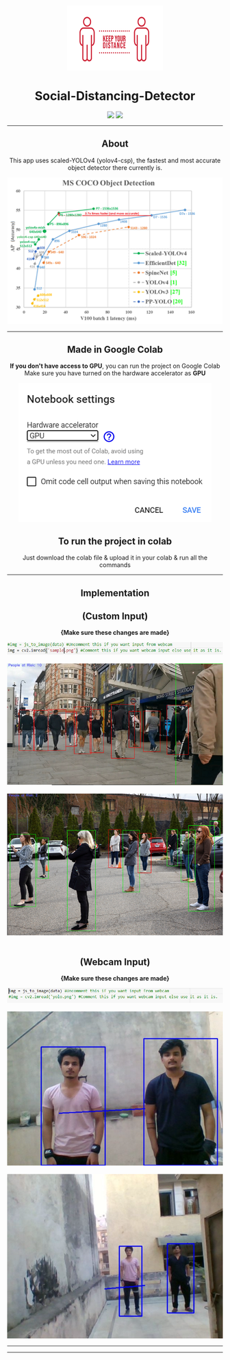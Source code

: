 <div align="center">
  <img src = "https://github.com/kshitijraghav/Social-Distancing-Detector/blob/main/Theme/physical-distancing.png">
  <h1>Social-Distancing-Detector</h1>
  <img src ="https://aleen42.github.io/badges/src/visual_studio_code.svg">
  <img src ="https://aleen42.github.io/badges/src/github.svg">
</div>
<div align="center">
<hr/>
<h2>About</h2>
<p>
This app uses scaled-YOLOv4 (yolov4-csp), the fastest and most accurate object detector there currently is.
  </p>
  <img src = "https://github.com/kshitijraghav/Social-Distancing-Detector/blob/main/Theme/Coco-Dataset-image.PNG">
  <hr/>
  <h2> Made in Google Colab </h2>
  <p>
    <b>If you don't have access to GPU</b>, you can run the project on Google Colab <br>
    Make sure you have turned on the hardware accelerator as <b>GPU</b>
  </p>
  <img src = "https://github.com/kshitijraghav/Social-Distancing-Detector/blob/main/Theme/GPU.PNG">
  </hr>
  <h2>To run the project in colab</h2>
  <p>
  Just download the colab file & upload it in your colab & run all the commands
  </p>
  <hr/>
  <h2>Implementation</h2>
  <h2>(Custom Input)</h2>
  <p><b>{Make sure these changes are made}</b></p>
  <img src = "https://github.com/kshitijraghav/Social-Distancing-Detector/blob/main/Theme/Custom.PNG">
  <br>
  <br>
  <img src = "https://github.com/kshitijraghav/Social-Distancing-Detector/blob/main/Theme/Test_yolo.PNG">
  <br><br>
  <img src = "https://github.com/kshitijraghav/Social-Distancing-Detector/blob/main/Theme/Covid_Test.PNG">
  <br><br>
  <h2>(Webcam Input)</h2>
  <p><b>{Make sure these changes are made}</b></p>
  <img src = "https://github.com/kshitijraghav/Social-Distancing-Detector/blob/main/Theme/Custom1.PNG">
  <br><br>
  <img src = "https://github.com/kshitijraghav/Social-Distancing-Detector/blob/main/Theme/Test1.PNG">
  <br><br>
  <img src = "https://github.com/kshitijraghav/Social-Distancing-Detector/blob/main/Theme/Test2.PNG">
  <hr/>
  </div>
  



<hr/>

